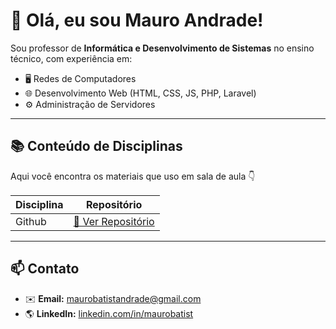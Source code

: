 # 👋 Olá, eu sou Mauro Andrade!

Sou professor de **Informática e Desenvolvimento de Sistemas** no ensino técnico, com experiência em:
- 🖥️ Redes de Computadores  
- 🌐 Desenvolvimento Web (HTML, CSS, JS, PHP, Laravel)
- ⚙️ Administração de Servidores

---

## 📚 Conteúdo de Disciplinas

Aqui você encontra os materiais que uso em sala de aula 👇

| Disciplina | Repositório |
|-------------|--------------|
| Github | [🔗 Ver Repositório](https://github.com/Maurobatist/Github) |
---

## 📫 Contato
- ✉️ **Email:** maurobatistandrade@gmail.com  
- 🌎 **LinkedIn:** [linkedin.com/in/maurobatist](https://www.linkedin.com/in/maurobatist/)
